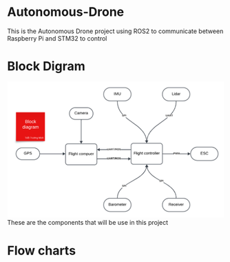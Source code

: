 # Autonomous-Drone
This is the Autonomous Drone project using ROS2 to communicate between Raspberry Pi and STM32 to control
# Block Digram 
![BlockDiagram](img/block-diagram.png)
These are the components that will be use in this project
# Flow charts 
